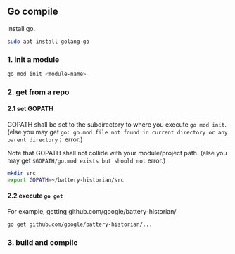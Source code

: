 ## Go compile

install go.
```bash
sudo apt install golang-go
```

### 1. init a module
```bash
go mod init <module-name>
```

### 2. get from a repo

#### 2.1 set GOPATH
GOPATH shall be set to the subdirectory to where you execute `go mod init`. (else you may get `go: go.mod file not found in current directory or any parent directory；` error.)

Note that GOPATH shall not collide with your module/project path. (else you may get `$GOPATH/go.mod exists but should not` error.)

```bash
mkdir src
export GOPATH=~/battery-historian/src
```

#### 2.2 execute `go get`
For example, getting github.com/google/battery-historian/
```bash
go get github.com/google/battery-historian/...
```

### 3. build and compile

